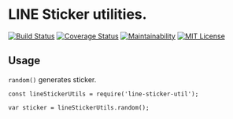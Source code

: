 # LINE Sticker utilities.

[![Build Status](https://travis-ci.org/ryoichi-obara/line-sticker-util.svg?branch=master)](https://travis-ci.org/ryoichi-obara/line-sticker-util)
[![Coverage Status](https://coveralls.io/repos/github/ryoichi-obara/line-sticker-util/badge.svg?branch=master)](https://coveralls.io/github/ryoichi-obara/line-sticker-util?branch=master)
[![Maintainability](https://api.codeclimate.com/v1/badges/f1dc6d92757dad4d48e6/maintainability)](https://codeclimate.com/github/ryoichi-obara/line-sticker-util/maintainability)
[![MIT License](http://img.shields.io/badge/license-MIT-blue.svg?style=flat)](LICENSE)

## Usage

``random()`` generates sticker.

```
const lineStickerUtils = require('line-sticker-util');

var sticker = lineStickerUtils.random();
```


